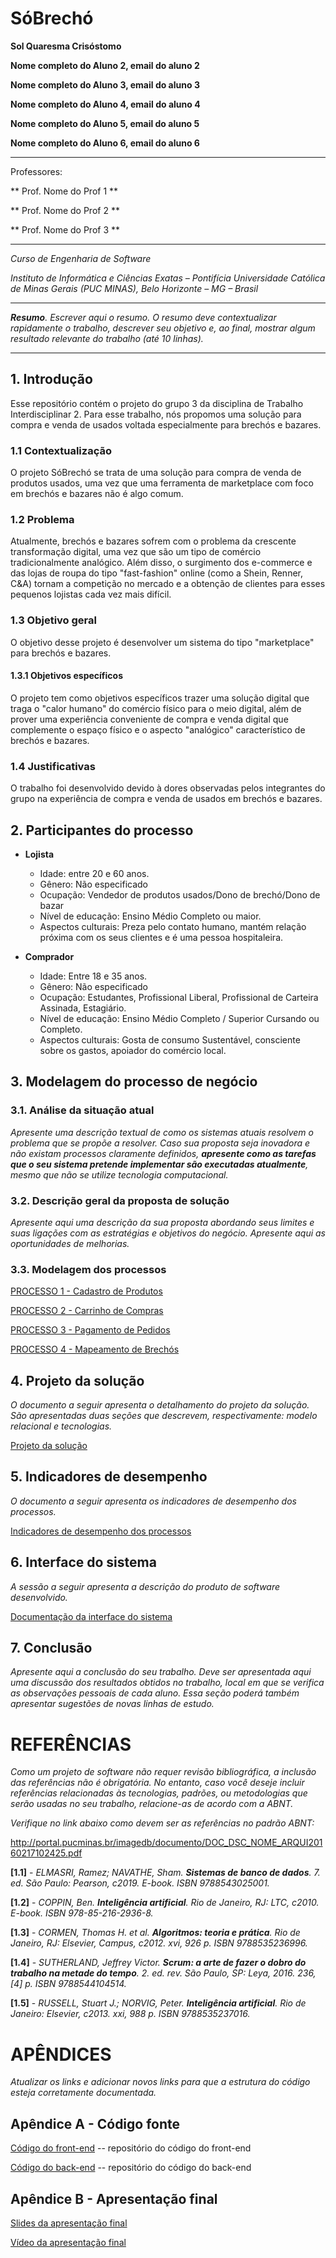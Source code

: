 # SóBrechó


**Sol Quaresma Crisóstomo**

**Nome completo do Aluno 2, email do aluno 2**

**Nome completo do Aluno 3, email do aluno 3**

**Nome completo do Aluno 4, email do aluno 4**

**Nome completo do Aluno 5, email do aluno 5**

**Nome completo do Aluno 6, email do aluno 6**

---

Professores:

** Prof. Nome do Prof 1 **

** Prof. Nome do Prof 2 **

** Prof. Nome do Prof 3 **

---

_Curso de Engenharia de Software_

_Instituto de Informática e Ciências Exatas – Pontifícia Universidade Católica de Minas Gerais (PUC MINAS), Belo Horizonte – MG – Brasil_

---

_**Resumo**. Escrever aqui o resumo. O resumo deve contextualizar rapidamente o trabalho, descrever seu objetivo e, ao final, 
mostrar algum resultado relevante do trabalho (até 10 linhas)._

---


## 1. Introdução

Esse repositório contém o projeto do grupo 3 da disciplina de Trabalho Interdisciplinar 2. Para esse trabalho, nós propomos uma solução para compra e venda de usados voltada especialmente para brechós e bazares.

### 1.1 Contextualização

O projeto SóBrechó se trata de uma solução para compra de venda de produtos usados, uma vez que uma ferramenta de marketplace com foco em brechós e bazares não é algo comum.

### 1.2 Problema

Atualmente, brechós e bazares sofrem com o problema da crescente transformação digital, uma vez que são um tipo de comércio tradicionalmente analógico. Além disso, o surgimento dos e-commerce e das lojas de roupa do tipo "fast-fashion" online (como a Shein, Renner, C&A) tornam a competição no mercado e a obtenção de clientes para esses pequenos lojistas cada vez mais difícil.

### 1.3 Objetivo geral

O objetivo desse projeto é desenvolver um sistema do tipo "marketplace" para brechós e bazares.

#### 1.3.1 Objetivos específicos

O projeto tem como objetivos específicos trazer uma solução digital que traga o "calor humano" do comércio físico para o meio digital, além de prover uma experiência conveniente de compra e venda digital que complemente o espaço físico e o aspecto "analógico" característico de brechós e bazares.

### 1.4 Justificativas

O trabalho foi desenvolvido devido à dores observadas pelos integrantes do grupo na experiência de compra e venda de usados em brechós e bazares.

## 2. Participantes do processo

- **Lojista**
  -  Idade: entre 20 e 60 anos.
  -  Gênero: Não especificado
  -  Ocupação: Vendedor de produtos usados/Dono de brechó/Dono de bazar
  -  Nível de educação: Ensino Médio Completo ou maior.
  -  Aspectos culturais: Preza pelo contato humano, mantém relação próxima com os seus clientes e é uma pessoa hospitaleira.
    
- **Comprador**
  -  Idade: Entre 18 e 35 anos.
  -  Gênero: Não especificado
  -  Ocupação: Estudantes, Profissional Liberal, Profissional de Carteira Assinada, Estagiário.
  -  Nível de educação: Ensino Médio Completo / Superior Cursando ou Completo.
  -  Aspectos culturais: Gosta de consumo Sustentável, consciente sobre os gastos, apoiador do comércio local.


## 3. Modelagem do processo de negócio

### 3.1. Análise da situação atual

_Apresente uma descrição textual de como os sistemas atuais resolvem o problema que se propõe a resolver.  Caso sua proposta seja inovadora e não existam processos claramente definidos, **apresente como as tarefas que o seu sistema pretende implementar são executadas atualmente**, mesmo que não se utilize tecnologia computacional._

### 3.2. Descrição geral da proposta de solução

_Apresente aqui uma descrição da sua proposta abordando seus limites e suas ligações com as estratégias e objetivos do negócio. Apresente aqui as oportunidades de melhorias._

### 3.3. Modelagem dos processos

[PROCESSO 1 - Cadastro de Produtos](processo-1-nome-do-processo.md "Detalhamento do Processo 1.")

[PROCESSO 2 - Carrinho de Compras](processo-2-nome-do-processo.md "Detalhamento do Processo 2.")

[PROCESSO 3 - Pagamento de Pedidos](processo-3-nome-do-processo.md "Detalhamento do Processo 3.")

[PROCESSO 4 - Mapeamento de Brechós](processo-4-nome-do-processo.md "Detalhamento do Processo 4.")

## 4. Projeto da solução

_O documento a seguir apresenta o detalhamento do projeto da solução. São apresentadas duas seções que descrevem, respectivamente: modelo relacional e tecnologias._

[Projeto da solução](solution-design.md "Detalhamento do projeto da solução: modelo relacional e tecnologias.")


## 5. Indicadores de desempenho

_O documento a seguir apresenta os indicadores de desempenho dos processos._

[Indicadores de desempenho dos processos](performance-indicators.md)


## 6. Interface do sistema

_A sessão a seguir apresenta a descrição do produto de software desenvolvido._ 

[Documentação da interface do sistema](interface.md)

## 7. Conclusão

_Apresente aqui a conclusão do seu trabalho. Deve ser apresentada aqui uma discussão dos resultados obtidos no trabalho, local em que se verifica as observações pessoais de cada aluno. Essa seção poderá também apresentar sugestões de novas linhas de estudo._

# REFERÊNCIAS

_Como um projeto de software não requer revisão bibliográfica, a inclusão das referências não é obrigatória. No entanto, caso você deseje incluir referências relacionadas às tecnologias, padrões, ou metodologias que serão usadas no seu trabalho, relacione-as de acordo com a ABNT._

_Verifique no link abaixo como devem ser as referências no padrão ABNT:_

http://portal.pucminas.br/imagedb/documento/DOC_DSC_NOME_ARQUI20160217102425.pdf

**[1.1]** - _ELMASRI, Ramez; NAVATHE, Sham. **Sistemas de banco de dados**. 7. ed. São Paulo: Pearson, c2019. E-book. ISBN 9788543025001._

**[1.2]** - _COPPIN, Ben. **Inteligência artificial**. Rio de Janeiro, RJ: LTC, c2010. E-book. ISBN 978-85-216-2936-8._

**[1.3]** - _CORMEN, Thomas H. et al. **Algoritmos: teoria e prática**. Rio de Janeiro, RJ: Elsevier, Campus, c2012. xvi, 926 p. ISBN 9788535236996._

**[1.4]** - _SUTHERLAND, Jeffrey Victor. **Scrum: a arte de fazer o dobro do trabalho na metade do tempo**. 2. ed. rev. São Paulo, SP: Leya, 2016. 236, [4] p. ISBN 9788544104514._

**[1.5]** - _RUSSELL, Stuart J.; NORVIG, Peter. **Inteligência artificial**. Rio de Janeiro: Elsevier, c2013. xxi, 988 p. ISBN 9788535237016._



# APÊNDICES


_Atualizar os links e adicionar novos links para que a estrutura do código esteja corretamente documentada._


## Apêndice A - Código fonte

[Código do front-end](../src/front) -- repositório do código do front-end

[Código do back-end](../src/back)  -- repositório do código do back-end


## Apêndice B - Apresentação final


[Slides da apresentação final](presentations/)


[Vídeo da apresentação final](video/)






